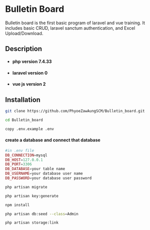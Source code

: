# Bulletin Board

Bulletin board is the first basic program of laravel and vue training.
It includes basic CRUD, laravel sanctum authentication, and Excel Upload/Download. 

## Description
* #### php version 7.4.33
* #### laravel version 0
* #### vue js version 2
## Installation

```bash
git clone https://github.com/PhyoeZawAungSCM/Bulletin_board.git
```

```bash
cd Bulletin_board
```
```bash
copy .env.example .env
```
#### create a database and connect that database
```php
#in .env file
DB_CONNECTION=mysql
DB_HOST=127.0.0.1
DB_PORT=3306
DB_DATABASE=your table name
DB_USERNAME=your database user name
DB_PASSWORD=your database user password
```
```bash
php artisan migrate
```
```bash
php artisan key:generate
```
```bash
npm install
```
```bash
php artisan db:seed --class=Admin
```
```bash
php artisan storage:link
```
